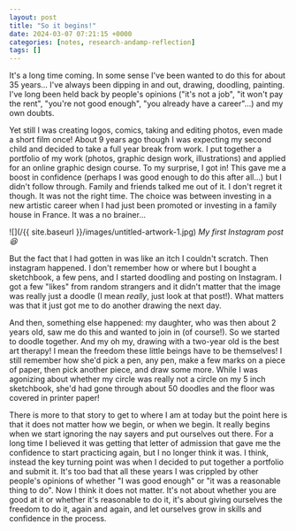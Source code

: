 ```yaml
---
layout: post
title: "So it begins!"
date: 2024-03-07 07:21:15 +0000
categories: [notes, research-andamp-reflection]
tags: []
---
```


It's a long time coming. In some sense I've been wanted to do this for about 35 years... I've always been dipping in and out, drawing, doodling, painting. I've long been held back by people's opinions ("it's not a job", "it won't pay the rent", "you're not good enough", "you already have a career"...) and my own doubts.



Yet still I was creating logos, comics, taking and editing photos, even made a short film once! About 9 years ago though I was expecting my second child and decided to take a full year break from work. I put together a portfolio of my work (photos, graphic design work, illustrations) and applied for an online graphic design course. To my surprise, I got in! This gave me a boost in confidence (perhaps I was good enough to do this after all...) but I didn't follow through. Family and friends talked me out of it. I don't regret it though. It was not the right time. The choice was between investing in a new artistic career when I had just been promoted or investing in a family house in France. It was a no brainer...


![](/{{ site.baseurl }}/images/untitled-artwork-1.jpg)
_My first Instagram post 😆_


But the fact that I had gotten in was like an itch I couldn't scratch. Then instagram happened. I don't remember how or where but I bought a sketchbook, a few pens, and I started doodling and posting on Instagram. I got a few "likes" from random strangers and it didn't matter that the image was really just a doodle (I mean _really_, just look at that post!). What matters was that it just got me to do another drawing the next day.



And then, something else happened: my daughter, who was then about 2 years old, saw me do this and wanted to join in (of course!). So we started to doodle together. And my oh my, drawing with a two-year old is the best art therapy! I mean the freedom these little beings have to be themselves! I still remember how she'd pick a pen, any pen, make a few marks on a piece of paper, then pick another piece, and draw some more. While I was agonizing about whether my circle was really not a circle on my 5 inch sketchbook, she'd had gone through about 50 doodles and the floor was covered in printer paper!



There is more to that story to get to where I am at today but the point here is that it does not matter how we begin, or when we begin. It really begins when we start ignoring the nay sayers and put ourselves out there. For a long time I believed it was getting that letter of admission that gave me the confidence to start practicing again, but I no longer think it was. I think, instead the key turning point was when I decided to put together a portfolio and submit it. It's too bad that all these years I was crippled by other people's opinions of whether "I was good enough" or "it was a reasonable thing to do". Now I think it does not matter. It's not about whether you are good at it or whether it's reasonable to do it, it's about giving ourselves the freedom to do it, again and again, and let ourselves grow in skills and confidence in the process.

